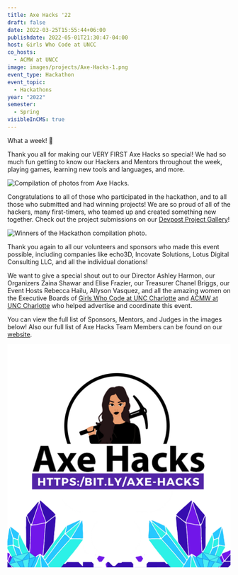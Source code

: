 ```yaml
---
title: Axe Hacks '22
draft: false
date: 2022-03-25T15:55:44+06:00
publishdate: 2022-05-01T21:30:47-04:00
host: Girls Who Code at UNCC
co_hosts:
  - ACMW at UNCC
image: images/projects/Axe-Hacks-1.png
event_type: Hackathon
event_topic:
  - Hackathons
year: "2022"
semester:
  - Spring
visibleInCMS: true
---
```

What a week! 🎉

Thank you all for making our VERY FIRST Axe Hacks so special! We had so much fun getting to know our Hackers and Mentors throughout the week, playing games, learning new tools and languages, and more.

![Compilation of photos from Axe Hacks.](/Girls-Who-Code-at-UNCC/images/axehacksrecap.jpeg "Axe Hacks Recap")

Congratulations to all of those who participated in the hackathon, and to all those who submitted and had winning projects! We are so proud of all of the hackers, many first-timers, who teamed up and created something new together. Check out the project submissions on our [Devpost Project Gallery](https://lnkd.in/db5SMS2G)!

![Winners of the Hackathon compilation photo.](/Girls-Who-Code-at-UNCC/images/projectwinners.jpeg "Hackathon Winners")

Thank you again to all our volunteers and sponsors who made this event possible, including companies like echo3D, Incovate Solutions, Lotus Digital Consulting LLC, and all the individual donations!

We want to give a special shout out to our Director Ashley Harmon, our Organizers Zaina Shawar and Elise Frazier, our Treasurer Chanel Briggs, our Event Hosts Rebecca Hailu, Allyson Vasquez, and all the amazing women on the Executive Boards of [Girls Who Code at UNC Charlotte](https://www.instagram.com/girlswhocode_uncc/) and [ACMW at UNC Charlotte](https://www.instagram.com/acmw_uncc/) who helped advertise and coordinate this event.

You can view the full list of Sponsors, Mentors, and Judges in the images below! Also our full list of Axe Hacks Team Members can be found on our [website](https://bit.ly/axe-hacks).

![Axe Hacks](../../images/projects/Axe-Hacks-1.png)